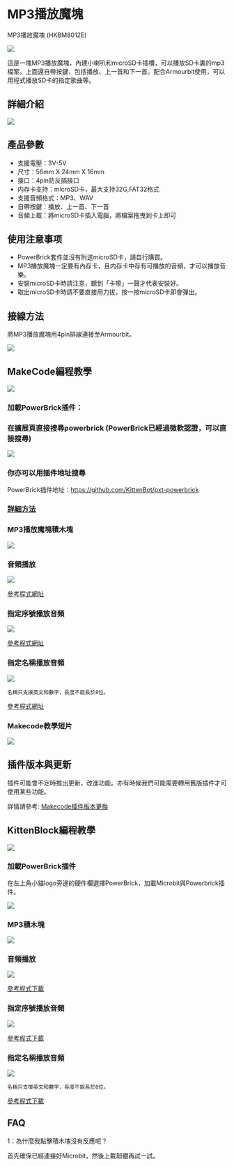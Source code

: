 # MP3播放魔塊

MP3播放魔塊 (HKBM8012E)

![](./images/12_03.png)

這是一塊MP3播放魔塊，內建小喇叭和microSD卡插槽，可以播放SD卡裏的mp3檔案。上面還自帶按鍵，包括播放、上一首和下一首。配合Armourbit使用，可以用程式播放SD卡的指定歌曲等。


## 詳細介紹

![](./images/12_02.png)

## 產品參數

- 支援電壓：3V-5V
- 尺寸：56mm X 24mm X 16mm
- 接口：4pin防反插接口
- 内存卡支持：microSD卡，最大支持32G,FAT32格式
- 支援音頻格式：MP3、WAV
- 自帶按鍵：播放、上一首、下一首
- 音頻上載：將microSD卡插入電腦，將檔案拖曳到卡上即可

## 使用注意事项

- PowerBrick套件並沒有附送microSD卡，請自行購買。
- MP3播放魔塊一定要有內存卡，且内存卡中存有可播放的音頻，才可以播放音樂。
- 安裝microSD卡時請注意，聽到「卡嚓」一聲才代表安裝好。
- 取出microSD卡時請不要直接用力拔，按一按microSD卡即會彈出。

## 接線方法

將MP3播放魔塊用4pin排線連接至Armourbit。

![](./images/mp3_wire.png)

## MakeCode編程教學

![](./images/mcbanner.png)

### 加載PowerBrick插件：

### 在擴展頁直接搜尋powerbrick (PowerBrick已經過微軟認證，可以直接搜尋)

![](./images/powerbrick_search.png)

### 你亦可以用插件地址搜尋

PowerBrick插件地址：https://github.com/KittenBot/pxt-powerbrick

### [詳細方法](./powerBrickMakeCodeExt)

### MP3播放魔塊積木塊

![](./images/mp3blocks.png)

### 音頻播放

![](./images/mp3.png)

[參考程式網址](https://makecode.microbit.org/_1zuJ9JUkK3WT)

### 指定序號播放音頻

![](./images/mp3id.png)

[參考程式網址](https://makecode.microbit.org/_PqF5VqYgp6Yu)

### 指定名稱播放音頻

![](./images/mp3name.png)

    名稱只支援英文和數字，長度不能長於8位。

[參考程式網址](https://makecode.microbit.org/_2uChE8PtC8fT)

### Makecode教學短片

[![](./images/mp3tut.png)](https://www.youtube.com/watch?v=h2XQ463V5CE)

## 插件版本與更新

插件可能會不定時推出更新，改進功能。亦有時候我們可能需要轉用舊版插件才可使用某些功能。

詳情請參考: [Makecode插件版本更換](../../../Makecode/makecode_extensionUpdate)


## KittenBlock編程教學

![](./images/kbbanner.png)

### 加載PowerBrick插件

在左上角小貓logo旁邊的硬件欄選擇PowerBrick，加載Microbit與Powerbrick插件。

![](./kbimages/addextension.png)

### MP3積木塊

![](./kbimages/kbmp3blocks.png)

### 音頻播放

![](./kbimages/mp3play.png)

[參考程式下載](https://bit.ly/PowerbrickM10_01sb3)

### 指定序號播放音頻

![](./kbimages/mp3playbyid.png)

[參考程式下載](https://bit.ly/PowerbrickM10_02sb3)

### 指定名稱播放音頻

![](./kbimages/mp3playbyname.png)

    名稱只支援英文和數字，長度不能長於8位。

[參考程式下載](https://bit.ly/PowerbrickM10_03sb3)

## FAQ

1：為什麼我點擊積木塊沒有反應呢？

首先確保已經連接好Microbit，然後上載韌體再試一試。